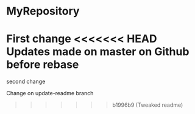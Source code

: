 # MyRepository

First change
<<<<<<< HEAD
Updates made on master on Github before rebase
=======

second change

Change on update-readme branch
>>>>>>> b1996b9 (Tweaked readme)
